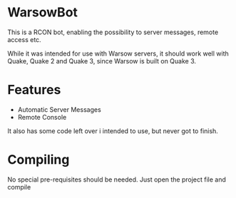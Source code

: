 # WarsowBot
This is a RCON bot, enabling the possibility to server messages, remote access
etc. 

While it was intended for use with Warsow servers, it should work well with 
Quake, Quake 2 and Quake 3, since Warsow is built on Quake 3.


# Features
- Automatic Server Messages
- Remote Console

It also has some code left over i intended to use, but never got to finish.

# Compiling
No special pre-requisites should be needed. Just open the project file and compile



